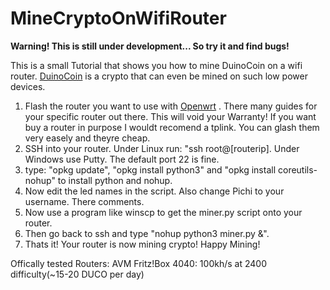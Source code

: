 # MineCryptoOnWifiRouter
 
 <b>Warning! This is still under development... So try it and find bugs!</b>
 
 This is a small Tutorial that shows you how to mine DuinoCoin on a wifi router.  <a href="https://duinocoin.com">DuinoCoin</a> is a crypto that can even be mined on such low power devices.

1. Flash the router you want to use with  <a href="https://openwrt.org">Openwrt</a> . There many guides for your specific router out there. This will void your Warranty!
 If you want buy a router in purpose I wouldt recomend a tplink. You can glash them very easely and theyre cheap.
2. SSH into your router. Under Linux run: "ssh root@[routerip]. Under Windows use Putty. The default port 22 is fine.
3. type: "opkg update", "opkg install python3" and "opkg install coreutils-nohup" to install python and nohup.
4. Now edit the led names in the script. Also change Pichi to your username. There comments.
5. Now use a program like winscp to get the miner.py script onto your router.
6. Then go back to ssh and type "nohup python3 miner.py &".
7. Thats it! Your router is now mining crypto! Happy Mining!

Offically tested Routers:
AVM Fritz!Box 4040: 100kh/s at 2400 difficulty(~15-20 DUCO per day)
